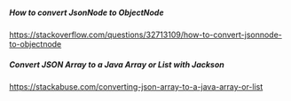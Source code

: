 ##### How to convert JsonNode to ObjectNode
https://stackoverflow.com/questions/32713109/how-to-convert-jsonnode-to-objectnode

##### Convert JSON Array to a Java Array or List with Jackson
https://stackabuse.com/converting-json-array-to-a-java-array-or-list